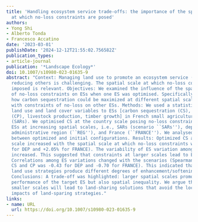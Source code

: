 ```yaml
---
title: 'Handling ecosystem service trade-offs: the importance of the spatial scale
  at which no-loss constraints are posed'
authors:
- Yong Shi
- Alberto Tonda
- Francesco Accatino
date: '2023-03-01'
publishDate: '2024-12-12T21:55:02.756582Z'
publication_types:
- article-journal
publication: '*Landscape Ecology*'
doi: 10.1007/s10980-023-01635-9
abstract: "Context: Managing land use to promote an ecosystem service (ES) without
  reducing others is challenging. The spatial scale at which no-loss constraints are
  imposed is relevant. Objectives: We examined the influence of the spatial scale
  of no-loss constraints on ESs when one ES was optimised. Specifically, we investigated
  how carbon sequestration could be maximized at different spatial scales in France
  with constraints of no-loss on other ESs. Methods: We used a statistical model linking
  land use and land cover variables to ESs [carbon sequestration (CS), crop production
  (CP), livestock production, timber growth] in French small agricultural regions
  (SARs). We optimised CS at the country scale posing no-loss constraints on other
  ESs at increasing spatial scales, i.e., SARs (scenario ``SARs''), department (``DEP''),
  administrative region (``REG''), and France (``FRANCE''). We analysed differences
  between optimized and initial configurations. Results: Optimized CS at the country
  scale increased with the spatial scale at which no-loss constraints were posed (+0.51%
  for DEP and +2.05% for FRANCE). The variability of ES variation among the SARs similarly
  increased. This suggested that constraints at larger scales lead to ES segregation.
  Correlations among ES variations changed with the scenarios (Spearman’s $h̊o$ between
  CS and CP was -0.43 for DEP and -0.70 for FRANCE). This indicated that different
  land use strategies produce different degrees of enhancement/softening of ES trade-offs/synergies.
  Conclusions: A trade-off was highlighted: larger spatial scales promoted better
  performance of the target ES but also spatial inequality. We argue that addressing
  smaller scales will lead to land-sharing solutions that avoid the local environmental
  impacts of land-sparing strategies."
links:
- name: URL
  url: https://doi.org/10.1007/s10980-023-01635-9
---
```

